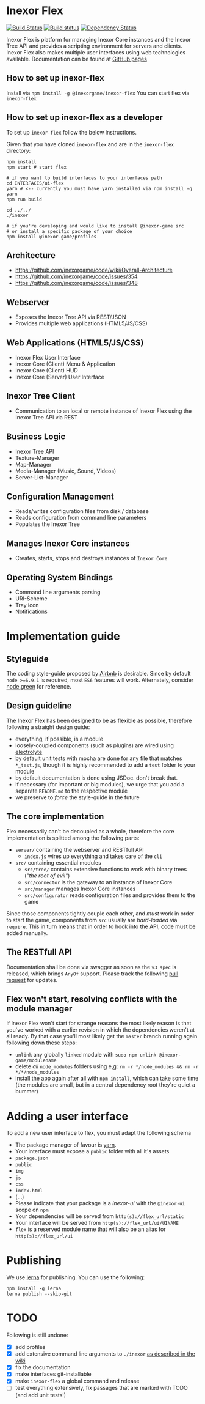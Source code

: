 # Inexor Flex

[![Build Status](https://travis-ci.org/inexorgame/inexor-flex.svg?branch=master)](https://travis-ci.org/inexorgame/inexor-flex) [![Build status](https://ci.appveyor.com/api/projects/status/55kpm71yyetbcpag?svg=true)](https://ci.appveyor.com/project/inexor-game/inexor-flex) [![Dependency Status](https://dependencyci.com/github/inexorgame/inexor-flex/badge)](https://dependencyci.com/github/inexorgame/inexor-flex)

Inexor Flex is platform for managing Inexor Core instances and the Inexor Tree API and provides a scripting environment for servers and clients. Inexor Flex also makes multiple user interfaces using web technologies available.
Documentation can be found at [GitHub pages](https://inexorgame.github.io/inexor-flex/docs)

## How to set up inexor-flex
Install via `npm install -g @inexorgame/inexor-flex`
You can start flex via `inexor-flex`

## How to set up inexor-flex as a developer
To set up `inexor-flex` follow the below instructions.

Given that you have cloned `inexor-flex` and are in the `inexor-flex` directory:
```
npm install
npm start # start flex 

# if you want to build interfaces to your interfaces path
cd INTERFACES/ui-flex
yarn # <-- currently you must have yarn installed via npm install -g yarn
npm run build

cd ../../
./inexor

# if you're developing and would like to install @inexor-game src
# or install a specific package of your choice
npm install @inexor-game/profiles
```

## Architecture

* https://github.com/inexorgame/code/wiki/Overall-Architecture
* https://github.com/inexorgame/code/issues/354
* https://github.com/inexorgame/code/issues/348

## Webserver

* Exposes the Inexor Tree API via REST/JSON
* Provides multiple web applications (HTML5/JS/CSS)

## Web Applications (HTML5/JS/CSS)

* Inexor Flex User Interface
* Inexor Core (Client) Menu & Application
* Inexor Core (Client) HUD
* Inexor Core (Server) User Interface

## Inexor Tree Client

* Communication to an local or remote instance of Inexor Flex using the Inexor Tree API via REST

## Business Logic

* Inexor Tree API
* Texture-Manager
* Map-Manager
* Media-Manager (Music, Sound, Videos)
* Server-List-Manager

## Configuration Management

* Reads/writes configuration files from disk / database
* Reads configuration from command line parameters
* Populates the Inexor Tree

## Manages Inexor Core instances

* Creates, starts, stops and destroys instances of `Inexor Core`

## Operating System Bindings

* Command line arguments parsing
* URI-Scheme
* Tray icon
* Notifications

# Implementation guide

## Styleguide
The coding style-guide proposed by [Airbnb](https://github.com/airbnb/javascript) is desirable.
Since by default `node >=6.9.1` is required, most `ES6` features will work.
Alternately, consider [node.green](http://node.green/) for reference.

## Design guideline
The Inexor Flex has been designed to be as flexible as possible, therefore following a straight design guide:

- everything, if possible, is a module
- loosely-coupled components (such as plugins) are wired using [electrolyte](https://github.com/jaredhanson/electrolyte)
- by default unit tests with mocha are done for any file that matches `*_test.js`, though it is highly recommended to add a `test` folder to your module
- by default documentation is done using JSDoc. don't break that.
- if necessary (for important or big modules), we urge that you add a separate `README.md` to the respective module
- we preserve to *force* the style-guide in the future

## The core implementation
Flex necessarily can't be decoupled as a whole, therefore the core implementation is splitted among the following parts:

- `server/` containing the webserver and RESTfull API
  - `index.js` wires up everything and takes care of the `cli`
- `src/` containing essential modules
  - `src/tree/` contains extensive functions to work with binary trees (*"the root of evil"*)
  - `src/connector` is the gateway to an instance of Inexor Core
  - `src/manager` manages Inexor Core instances
  - `src/configurator` reads configuration files and provides them to the game

Since those components tightly couple each other, and *must* work in order to start the game, components from `src` usually are *hard-loaded* via `require`. This in turn means that in order to hook into the API, code must be added manually.

## The RESTfull API
Documentation shall be done via swagger as soon as the `v3 spec` is released, which brings `AnyOf` support.
Please track the following [pull request](https://github.com/OAI/OpenAPI-Specification/pull/741) for updates.

## Flex won't start, resolving conflicts with the module manager
If Inexor Flex won't start for strange reasons the most likely reason is that you've worked with a earlier revision in which the dependencies weren't at all ready.
By that case you'll most likely get the `master` branch running again following down these steps:

- `unlink` any globally `linked` module with `sudo npm unlink @inexor-game/modulename`
- delete *all* `node_modules` folders using e,g: `rm -r */node_modules && rm -r */*/node_modules`
- install the app again after all with `npm install`, which can take some time (the modules are small, but in a central dependency root they're quiet a bummer)

# Adding a user interface
To add a new user interface to flex, you must adapt the following schema

- The package manager of favour is [yarn](yarnpkg.com).
- Your interface must expose a `public` folder with all it's assets
 - `package.json`
 - `public`
  - `img`
  - `js`
  - `css`
  - `index.html`
  - (...)
- Please indicate that your package is a _inexor-ui_ with the `@inexor-ui` scope on `npm`
- Your dependencies will be served from `http(s)://flex_url/static`
- Your interface will be served from `http(s)://flex_url/ui/UINAME`
- `flex` is a reserved module name that will also be an alias for `http(s)://flex_url/ui`

# Publishing
We use [lerna](https://lernajs.io/) for publishing. You can use the following:

```
npm install -g lerna
lerna publish --skip-git
```

# TODO
Following is still undone:

 - [x] add profiles
 - [x] add extensive command line arguments to `./inexor` [as described in the wiki](https://github.com/inexorgame/code/wiki/Command%20Line%20Options%20And%20Commands)
 - [x] fix the documentation
 - [x] make interfaces git-installable
 - [x] make `inexor-flex` a global command and release
 - [ ] test everything extensively, fix passages that are marked with TODO (and add unit tests!)
